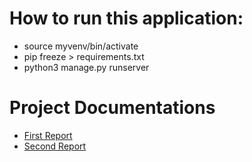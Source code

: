# How to run this application:
- source myvenv/bin/activate
- pip freeze > requirements.txt
- python3 manage.py runserver

# Project Documentations
* [First Report](https://github.com/AliceLiu17/CSC322-Ebay/blob/main/Team_L_Report_1.pdf)
* [Second Report]()
